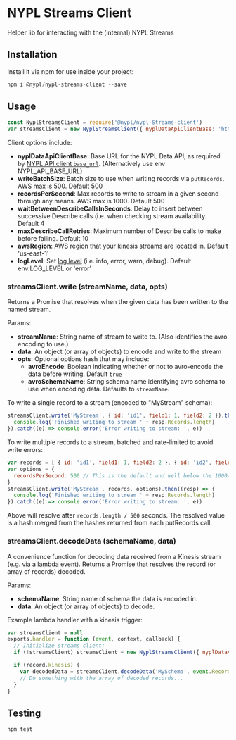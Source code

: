 # NYPL Streams Client

Helper lib for interacting with the (internal) NYPL Streams

## Installation

Install it via npm for use inside your project:

```js
npm i @nypl/nypl-streams-client --save
```

## Usage

```js
const NyplStreamsClient = require('@nypl/nypl-Streams-client')
var streamsClient = new NyplStreamsClient({ nyplDataApiClientBase: 'http://example.com/api/v0.1/' })
```

Client options include:
 - **nyplDataApiClientBase**: Base URL for the NYPL Data API, as required by [NYPL API client `base_url`](https://github.com/NYPL-discovery/node-nypl-data-api-client). (Alternatively use env NYPL_API_BASE_URL)
 - **writeBatchSize**: Batch size to use when writing records via `putRecords`. AWS max is 500. Default 500
 - **recordsPerSecond**: Max records to write to stream in a given second through any means. AWS max is 1000. Default 500
 - **waitBetweenDescribeCallsInSeconds**: Delay to insert between successive Describe calls (i.e. when checking stream availability. Default 4
 - **maxDescribeCallRetries**: Maximum number of Describe calls to make before failing. Default 10
 - **awsRegion**: AWS region that your kinesis streams are located in. Default 'us-east-1'
 - **logLevel**: Set [log level](https://github.com/pimterry/loglevel) (i.e. info, error, warn, debug). Default env.LOG_LEVEL or 'error'

### streamsClient.write (streamName, data, opts)

Returns a Promise that resolves when the given data has been written to the named stream.

Params:
 - **streamName**: String name of stream to write to. (Also identifies the avro encoding to use.)
 - **data**: An object (or array of objects) to encode and write to the stream
 - **opts**: Optional options hash that may include:
   - **avroEncode**: Boolean indicating whether or not to avro-encode the data before writing. Default `true`
   - **avroSchemaName**: String schema name identifying avro schema to use when encoding data. Defaults to `streamName`.

To write a single record to a stream (encoded to "MyStream" schema):
```js
streamsClient.write('MyStream', { id: 'id1', field1: 1, field2: 2 }).then((resp) => {
  console.log('Finished writing to stream ' + resp.Records.length)
}).catch((e) => console.error('Error writing to stream: ', e))
```

To write multiple records to a stream, batched and rate-limited to avoid write errors:
```js
var records = [ { id: 'id1', field1: 1, field2: 2 }, { id: 'id2', field1: 1 }, ... ] // Array of any length
var options = {
  recordsPerSecond: 500 // This is the default and well below the 1000/s AWS constraint
}
streamsClient.write('MyStream', records, options).then((resp) => {
  console.log('Finished writing to stream ' + resp.Records.length)
}).catch((e) => console.error('Error writing to stream: ', e))
```

Above will resolve after `records.length / 500` seconds. The resolved value is a hash merged from the hashes returned from each putRecords call.

### streamsClient.decodeData (schemaName, data)

A convenience function for decoding data received from a Kinesis stream (e.g. via a lambda event). Returns a Promise that resolves the record (or array of records) decoded.

Params:
 - **schemaName**: String name of schema the data is encoded in.
 - **data**: An object (or array of objects) to decode.

Example lambda handler with a kinesis trigger:

```js
var streamsClient = null
exports.handler = function (event, context, callback) {
  // Initialize streams client:
  if (!streamsClient) streamsClient = new NyplStreamsClient({ nyplDataApiClientBase: 'http://example.com/api/v0.1/' })

  if (record.kinesis) {
    var decodedData = streamsClient.decodeData('MySchema', event.Records)
    // Do something with the array of decoded records...
  }
}
```

## Testing

```js
npm test
```
